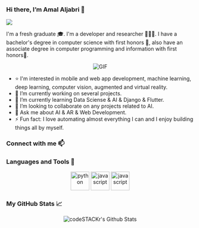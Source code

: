 ### Hi there, I’m Amal Aljabri 👋 
![](https://komarev.com/ghpvc/?username=AmalAljabri&color=ff69b4)

I'm a fresh graduate 🎓. I'm a developer and researcher 👩🏻‍💻. I have a bachelor's degree in computer science with first honors 🏅, also have an associate degree in computer programming and information with first honors🥇.

<p align="center">
<img align="center" alt="GIF" src="https://media.giphy.com/media/L1R1tvI9svkIWwpVYr/giphy.gif" />
</p>


- ⭐️ I'm interested in mobile and web app development, machine learning, deep learning, computer vision, augmented and virtual reality.
- 🔭 I’m currently working on several projects.
- 🌱 I’m currently learning Data Sciense & AI & Django & Flutter.
- 👯 I’m looking to collaborate on any projects related to AI.
- 💬 Ask me about AI & AR & Web Development.
- ⚡ Fun fact: I love automating almost everything I can and I enjoy building things all by myself.

### Connect with me 📫 

### Languages and Tools 🚀
<p align="center">
	<img title="python" alt="python" src="https://cdn.worldvectorlogo.com/logos/python-5.svg" width="50" />
	<img title="javascript" alt="javascript" src="https://cdn.worldvectorlogo.com/logos/javascript.svg" width="50" />
	<img title="java" alt="javascript" src="https://cdn.worldvectorlogo.com/logos/java.svg" width="50" />
</p>

### My GitHub Stats 📈 
<p align="center">
<img align="center" alt="codeSTACKr's Github Stats" src="https://github-readme-stats.vercel.app/api?username=AmalAljabri&show_icons=true&theme=radical" />
</p>
